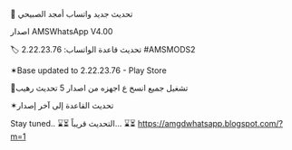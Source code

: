 🚀 تحديث جديد واتساب  أمجد الصبيحي

اصدار  AMSWhatsApp V4.00

🏷 تحديث قاعدة الواتساب: 2.22.23.76 
#AMSMODS2


✶Base updated to 2.22.23.76 - Play Store

📲تشغيل جميع انسخ ع اجهزه من اصدار 5
تحديث رهيب

✶تحديث القاعدة إلى آخر إصدار 

Stay tuned.. ⌛️⏳
التحديث قريباً... ⌛️⏳
https://amgdwhatsapp.blogspot.com/?m=1
